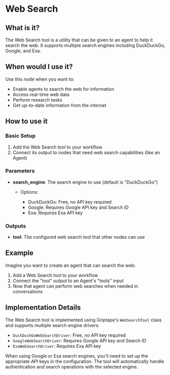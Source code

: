 # Web Search

## What is it?

The Web Search tool is a utility that can be given to an agent to help it search the web. It supports multiple search engines including DuckDuckGo, Google, and Exa.

## When would I use it?

Use this node when you want to:

- Enable agents to search the web for information
- Access real-time web data
- Perform research tasks
- Get up-to-date information from the internet

## How to use it

### Basic Setup

1. Add the Web Search tool to your workflow
1. Connect its output to nodes that need web search capabilities (like an Agent)

### Parameters

- **search_engine**: The search engine to use (default is "DuckDuckGo")

    - Options:

        - DuckDuckGo: Free, no API key required
        - Google: Requires Google API key and Search ID
        - Exa: Requires Exa API key

### Outputs

- **tool**: The configured web search tool that other nodes can use

## Example

Imagine you want to create an agent that can search the web:

1. Add a Web Search tool to your workflow
1. Connect the "tool" output to an Agent's "tools" input
1. Now that agent can perform web searches when needed in conversations

## Implementation Details

The Web Search tool is implemented using Griptape's `WebSearchTool` class and supports multiple search engine drivers:

- `DuckDuckGoWebSearchDriver`: Free, no API key required
- `GoogleWebSearchDriver`: Requires Google API key and Search ID
- `ExaWebSearchDriver`: Requires Exa API key

When using Google or Exa search engines, you'll need to set up the appropriate API keys in the configuration. The tool will automatically handle authentication and search operations with the selected engine.
